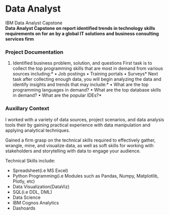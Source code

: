 # Data Analyst
IBM Data Analyst Capstone
<br>
**Data Analyst Capstone on report identified trends in technology skills requirements on for an by a global IT solutions and business consulting services firm** <br>
### Project Documentation
1. Identified business problem, solution, and questions
First task is to collect the top programming skills that are most in demand from various sources including:*
•	Job postings
•	Training portals
•	Surveys*
Next task after collecting enough data, you will begin analyzing the data and identify insights and trends that may include:*
•	What are the top programming languages in demand?
•	What are the top database skills in demand?
•	What are the popular IDEs?*

### Auxillary Context
I worked with a variety of data sources, project scenarios, and data analysis tools their by gaining practical experience with data manipulation and applying analytical techniques.

Gained a firm grasp on the technical skills required to effectively gather, wrangle, mine, and visualize data, as well as soft skills for working with stakeholders and storytelling with data to engage your audience.

Technical Skills include:
- Spreadsheet(i.e MS Excel)
- Python Programming(i.e Modules such as Pandas, Numpy, Matplotlib, Plotly, etc)
- Data Visualization(DataViz)
- SQL(i.e DDL, DML)
- Data Science
- IBM Cognos Analytics
- Dashoards
